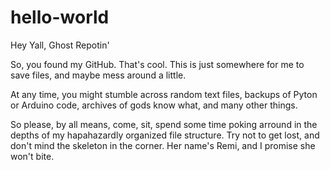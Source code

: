 # hello-world
Hey Yall, Ghost Repotin'

So, you found my GitHub. That's cool. This is just somewhere for me to save files, and maybe mess around a little.

At any time, you might stumble across random text files, backups of Pyton or Arduino code, archives of gods know what, and many other things.

So please, by all means, come, sit, spend some time poking arround in the depths of my hapahazardly organized file structure. 
Try not to get lost, and don't mind the skeleton in the corner. Her name's Remi, and I promise she won't bite.

